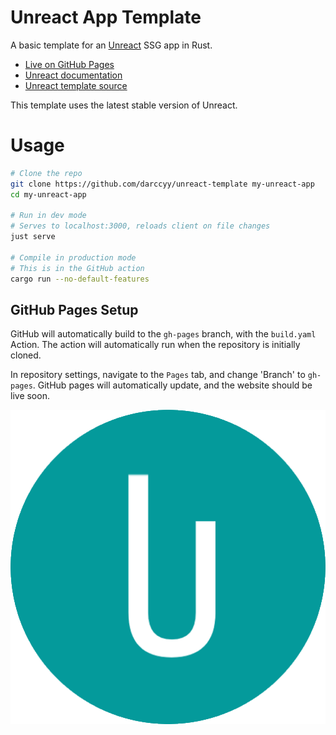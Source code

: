 # Unreact App Template

A basic template for an [Unreact](https://crates.io/crates/unreact) SSG app in Rust.

-   [Live on GitHub Pages](https://darccyy.github.io/unreact-template)
-   [Unreact documentation](https://docs.rs/unreact/latest/unreact)
-   [Unreact template source](https://github.com/darccyy/unreact-template)

This template uses the latest stable version of Unreact.

# Usage

```bash
# Clone the repo
git clone https://github.com/darccyy/unreact-template my-unreact-app
cd my-unreact-app

# Run in dev mode
# Serves to localhost:3000, reloads client on file changes
just serve

# Compile in production mode
# This is in the GitHub action
cargo run --no-default-features
```

## GitHub Pages Setup

GitHub will automatically build to the `gh-pages` branch, with the `build.yaml` Action.
The action will automatically run when the repository is initially cloned.

In repository settings, navigate to the `Pages` tab, and change 'Branch' to `gh-pages`.
GitHub pages will automatically update, and the website should be live soon.

![Unreact Icon](./public/icon.png)
